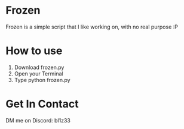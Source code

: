 # Frozen
Frozen is a simple script that I like working on, with no real purpose :P

# How to use
1. Download frozen.py
2. Open your Terminal
3. Type python frozen.py

# Get In Contact
DM me on Discord: bl1z33
